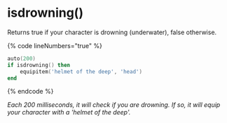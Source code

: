 # isdrowning()

Returns true if your character is drowning (underwater), false otherwise.

{% code lineNumbers="true" %}
```lua
auto(200)
if isdrowning() then
	equipitem('helmet of the deep', 'head')
end
```
{% endcode %}

_Each 200 milliseconds, it will check if you are drowning. If so, it will equip your character with a 'helmet of the deep'._